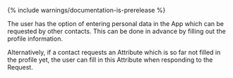 {% include warnings/documentation-is-prerelease %}

The user has the option of entering personal data in the App which can be requested by other contacts. This can be done in advance by filling out the profile information.

Alternatively, if a contact requests an Attribute which is so far not filled in the profile yet, the user can fill in this Attribute when responding to the Request.
